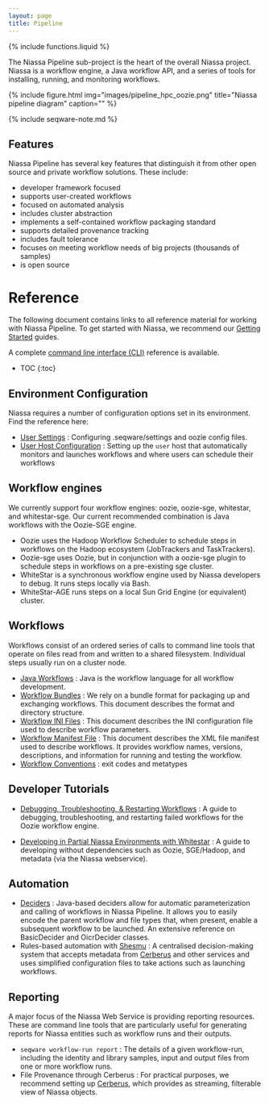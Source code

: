 ```yaml
---
layout: page
title: Pipeline
---
```

{% include functions.liquid %}

The Niassa Pipeline sub-project is the heart of the overall Niassa
project. Niassa is a workflow engine, a Java workflow API, and a series of tools for installing, running, and monitoring workflows.

{% include figure.html img="images/pipeline_hpc_oozie.png" title="Niassa pipeline diagram" caption="" %}

{% include seqware-note.md %}


## Features

Niassa Pipeline has several key features that distinguish it from other open source and private workflow solutions. These include:

* developer framework focused
* supports user-created workflows
* focused on automated analysis
* includes cluster abstraction
* implements a self-contained workflow packaging standard
* supports detailed provenance tracking
* includes fault tolerance
* focuses on meeting workflow needs of big projects (thousands of samples)
* is open source

# Reference

The following document contains links to all reference material for working with Niassa Pipeline. To get started with Niassa, we recommend our [Getting Started]({{version_url}}/getting-started) guides.

A complete [command line interface (CLI)]({{version_url}}/CLI) reference is available.

* TOC
{:toc}


## Environment Configuration 

Niassa requires a number of configuration options set in its environment. Find the reference here:

* [User Settings]({{version_url}}/environment/user-configuration)
: Configuring .seqware/settings and oozie config files.
* [User Host Configuration]({{version_url}}/environment/host-user)
: Setting up the `user` host that automatically monitors and launches 
	workflows	and where users can schedule their workflows

## Workflow engines

We currently support four workflow engines: oozie, oozie-sge, whitestar, and whitestar-sge. Our current recommended combination is Java workflows with the Oozie-SGE engine.

* Oozie uses the Hadoop Workflow Scheduler to schedule steps in workflows on 
	the Hadoop ecosystem (JobTrackers and TaskTrackers). 
* Oozie-sge uses Oozie, but in conjunction with a oozie-sge plugin to schedule 
	steps in workflows on a pre-existing sge cluster. 
* WhiteStar is a synchronous workflow engine used by Niassa developers to 
	debug. It runs steps locally via Bash. 
* WhiteStar-AGE runs steps on a local Sun Grid Engine (or equivalent) cluster.     

## Workflows

Workflows consist of an ordered series of calls to command line tools that 
operate on files read from and written to a shared filesystem. Individual steps
usually run on a cluster node.

* [Java Workflows]({{version_url}}/workflows/java-workflows)
: Java is the workflow language for all workflow development.
* [Workflow Bundles]({{version_url}}/workflows/workflow_bundles)
: We rely on a bundle format for packaging up and exchanging workflows. This
	document describes the format and directory structure.
* [Workflow INI Files]({{version_url}}/workflows/ini-files)
: This document describes the INI configuration file used to describe 
	workflow parameters.
* [Workflow Manifest File]({{version_url}}/workflows/manifest)
: This document describes the XML file manifest used to describe workflows. 
	It provides workflow names, versions, descriptions, and information for running and testing the workflow.
* [Workflow Conventions]({{version_url}}/workflows/conventions) 
: exit codes and metatypes

## Developer Tutorials

* [Debugging, Troubleshooting, & Restarting Workflows]({{version_url}}/workflows/debugging-workflows)
: A guide to debugging, troubleshooting, and restarting failed workflows for the Oozie workflow engine.

* [Developing in Partial Niassa Environments with Whitestar]({{version_url}}/workflows/partial-environments)
: A guide to developing without dependencies such as Oozie, SGE/Hadoop, and metadata (via the Niassa webservice).  

## Automation

* [Deciders]({{version_url}}/deciders)
: Java-based deciders allow for automatic parameterization and calling of workflows in Niassa Pipeline. It allows you to easily encode the parent workflow and file types that, when present, enable a subsequent workflow to be launched. An extensive reference on BasicDecider and OicrDecider classes.
* Rules-based automation with [Shesmu](https://github.com/oicr-gsi/shesmu)
: A centralised decision-making system that accepts metadata from [Cerberus](https://github.com/oicr-gsi/cerberus) and other services and uses simplified configuration files to take actions such as launching workflows. 

## Reporting

A major focus of the Niassa Web Service is providing reporting resources. These are command line tools that are particularly useful for generating reports for Niassa entities such as workflow runs and their outputs.

* `seqware workflow-run report`
: The details of a given workflow-run, including the identity and library samples, input and output files from one or more workflow runs.
* File Provenance through Cerberus
: For practical purposes, we recommend setting up [Cerberus](https://github.com/oicr-gsi/cerberus), which provides as streaming, filterable view of Niassa objects.
